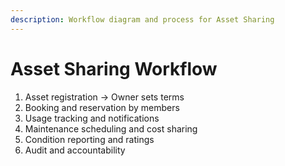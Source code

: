 ```yaml
---
description: Workflow diagram and process for Asset Sharing
---
```


# Asset Sharing Workflow
1. Asset registration → Owner sets terms
2. Booking and reservation by members
3. Usage tracking and notifications
4. Maintenance scheduling and cost sharing
5. Condition reporting and ratings
6. Audit and accountability
